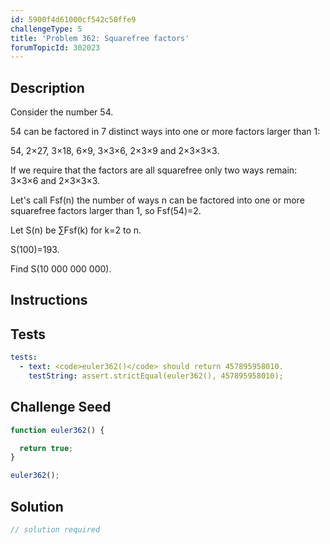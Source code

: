 ```yaml
---
id: 5900f4d61000cf542c50ffe9
challengeType: 5
title: 'Problem 362: Squarefree factors'
forumTopicId: 302023
---
```


## Description

<section id='description'>

Consider the number 54.

54 can be factored in 7 distinct ways into one or more factors larger than 1:

54, 2×27, 3×18, 6×9, 3×3×6, 2×3×9 and 2×3×3×3.

If we require that the factors are all squarefree only two ways remain: 3×3×6 and 2×3×3×3.

Let's call Fsf(n) the number of ways n can be factored into one or more squarefree factors larger than 1, so Fsf(54)=2.

Let S(n) be ∑Fsf(k) for k=2 to n.

S(100)=193.

Find S(10 000 000 000).

</section>

## Instructions

<section id='instructions'>

</section>

## Tests

<section id='tests'>

```yml
tests:
  - text: <code>euler362()</code> should return 457895958010.
    testString: assert.strictEqual(euler362(), 457895958010);

```

</section>

## Challenge Seed

<section id='challengeSeed'>

<div id='js-seed'>

```js
function euler362() {

  return true;
}

euler362();
```

</div>

</section>

## Solution

<section id='solution'>

```js
// solution required
```

</section>
